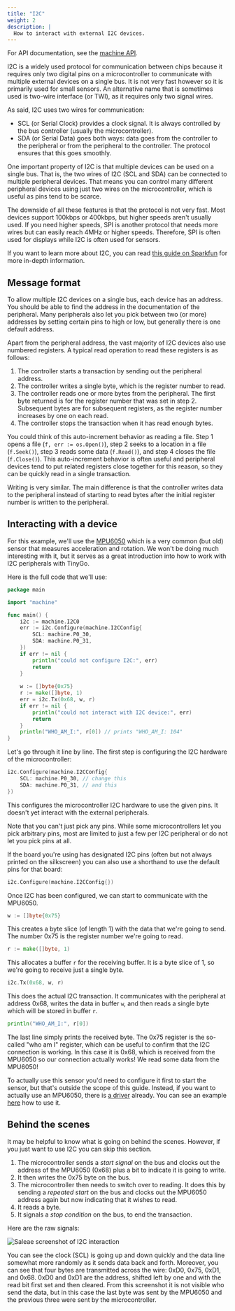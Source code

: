 ```yaml
---
title: "I2C"
weight: 2
description: |
  How to interact with external I2C devices.
---
```


For API documentation, see the [machine API](../../../reference/machine#i2c).

I2C is a widely used protocol for communication between chips because it requires only two digital pins on a microcontroller to communicate with multiple external devices on a single bus. It is not very fast however so it is primarily used for small sensors. An alternative name that is sometimes used is two-wire interface (or TWI), as it requires only two signal wires.

As said, I2C uses two wires for communication:

  * SCL (or Serial Clock) provides a clock signal. It is always controlled by the bus controller (usually the microcontroller).
  * SDA (or Serial Data) goes both ways: data goes from the controller to the peripheral or from the peripheral to the controller. The protocol ensures that this goes smoothly.

One important property of I2C is that multiple devices can be used on a single bus. That is, the two wires of I2C (SCL and SDA) can be connected to multiple peripheral devices. That means you can control many different peripheral devices using just two wires on the microcontroller, which is useful as pins tend to be scarce.

The downside of all these features is that the protocol is not very fast. Most devices support 100kbps or 400kbps, but higher speeds aren't usually used. If you need higher speeds, SPI is another protocol that needs more wires but can easily reach 4MHz or higher speeds. Therefore, SPI is often used for displays while I2C is often used for sensors.

If you want to learn more about I2C, you can read [this guide on Sparkfun](https://learn.sparkfun.com/tutorials/i2c/all) for more in-depth information.

## Message format

To allow multiple I2C devices on a single bus, each device has an address. You should be able to find the address in the documentation of the peripheral. Many peripherals also let you pick between two (or more) addresses by setting certain pins to high or low, but generally there is one default address.

Apart from the peripheral address, the vast majority of I2C devices also use numbered registers. A typical read operation to read these registers is as follows:

 1. The controller starts a transaction by sending out the peripheral address.
 2. The controller writes a single byte, which is the register number to read.
 3. The controller reads one or more bytes from the peripheral. The first byte returned is for the register number that was set in step 2. Subsequent bytes are for subsequent registers, as the register number increases by one on each read.
 4. The controller stops the transaction when it has read enough bytes.

You could think of this auto-increment behavior as reading a file. Step 1 opens a file (`f, err := os.Open()`), step 2 seeks to a location in a file (`f.Seek()`), step 3 reads some data (`f.Read()`), and step 4 closes the file (`f.Close()`). This auto-increment behavior is often useful and peripheral devices tend to put related registers close together for this reason, so they can be quickly read in a single transaction.

Writing is very similar. The main difference is that the controller writes data to the peripheral instead of starting to read bytes after the initial register number is written to the peripheral.

## Interacting with a device

For this example, we'll use the [MPU6050](https://invensense.tdk.com/products/motion-tracking/6-axis/mpu-6050/) which is a very common (but old) sensor that measures acceleration and rotation. We won't be doing much interesting with it, but it serves as a great introduction into how to work with I2C peripherals with TinyGo.

Here is the full code that we'll use:

```go
package main

import "machine"

func main() {
    i2c := machine.I2C0
    err := i2c.Configure(machine.I2CConfig{
        SCL: machine.P0_30,
        SDA: machine.P0_31,
    })
    if err != nil {
        println("could not configure I2C:", err)
        return
    }
    
    w := []byte{0x75}
    r := make([]byte, 1)
    err = i2c.Tx(0x68, w, r)
    if err != nil {
        println("could not interact with I2C device:", err)
        return
    }
    println("WHO_AM_I:", r[0]) // prints "WHO_AM_I: 104"
}
```

Let's go through it line by line. The first step is configuring the I2C hardware of the microcontroller:

```go
i2c.Configure(machine.I2CConfig{
    SCL: machine.P0_30, // change this
    SDA: machine.P0_31, // and this
})
```

This configures the microcontroller I2C hardware to use the given pins. It doesn't yet interact with the external peripherals.

Note that you can't just pick any pins. While some microcontrollers let you pick arbitrary pins, most are limited to just a few per I2C peripheral or do not let you pick pins at all.

If the board you're using has designated I2C pins (often but not always printed on the silkscreen) you can also use a shorthand to use the default pins for that board:

```go
i2c.Configure(machine.I2CConfig{})
```

Once I2C has been configured, we can start to communicate with the MPU6050.

```go
w := []byte{0x75}
```

This creates a byte slice (of length 1) with the data that we're going to send. The number 0x75 is the register number we're going to read.

```go
r := make([]byte, 1)
```

This allocates a buffer `r` for the receiving buffer. It is a byte slice of 1, so we're going to receive just a single byte.

```go
i2c.Tx(0x68, w, r)
```

This does the actual I2C transaction. It communicates with the peripheral at address 0x68, writes the data in buffer `w`, and then reads a single byte which will be stored in buffer `r`.

```go
println("WHO_AM_I:", r[0])
```

The last line simply prints the received byte. The 0x75 register is the so-called "who am I" register, which can be useful to confirm that the I2C connection is working. In this case it is 0x68, which is received from the MPU6050 so our connection actually works! We read some data from the MPU6050!

To actually use this sensor you'd need to configure it first to start the sensor, but that's outside the scope of this guide. Instead, if you want to actually use an MPU6050, there is [a driver](https://pkg.go.dev/tinygo.org/x/drivers/mpu6050) already. You can see an example [here](https://github.com/tinygo-org/drivers/blob/release/examples/mpu6050/main.go) how to use it.

## Behind the scenes

It may be helpful to know what is going on behind the scenes. However, if you just want to use I2C you can skip this section.

 1. The microcontroller sends a _start signal_ on the bus and clocks out the address of the MPU6050 (0x68) plus a bit to indicate it is going to write.
 2. It then writes the 0x75 byte on the bus.
 3. The microcontroller then needs to switch over to reading. It does this by sending a _repeated start_ on the bus and clocks out the MPU6050 address again but now indicating that it wishes to read.
 4. It reads a byte.
 5. It signals a _stop condition_ on the bus, to end the transaction.

Here are the raw signals:

![Saleae screenshot of I2C interaction](/images/i2c-mpu6050-whoami.png)

You can see the clock (SCL) is going up and down quickly and the data line somewhat more randomly as it sends data back and forth. Moreover, you can see that four bytes are transmitted across the wire: 0xD0, 0x75, 0xD1, and 0x68. 0xD0 and 0xD1 are the address, shifted left by one and with the read bit first set and then cleared. From this screenshot it is not visible who send the data, but in this case the last byte was sent by the MPU6050 and the previous three were sent by the microcontroller.
